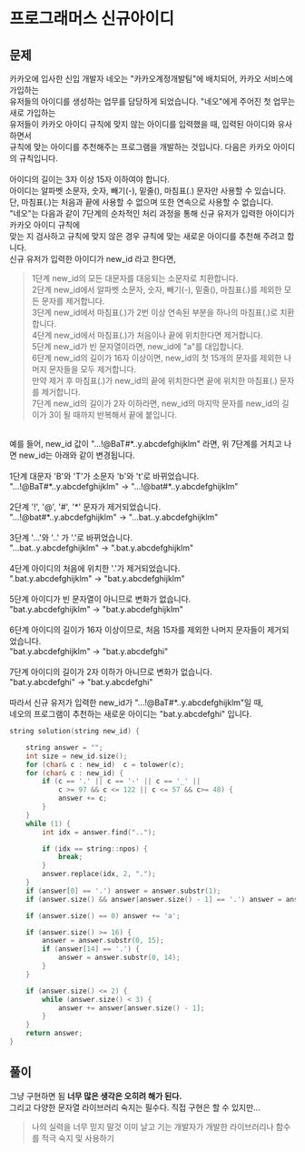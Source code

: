 # 프로그래머스 신규아이디

## 문제

카카오에 입사한 신입 개발자 네오는 "카카오계정개발팀"에 배치되어, 카카오 서비스에 가입하는 </br>
유저들의 아이디를 생성하는 업무를 담당하게 되었습니다. "네오"에게 주어진 첫 업무는 새로 가입하는</br>
유저들이 카카오 아이디 규칙에 맞지 않는 아이디를 입력했을 때, 입력된 아이디와 유사하면서 </br>
규칙에 맞는 아이디를 추천해주는 프로그램을 개발하는 것입니다. 다음은 카카오 아이디의 규칙입니다.</br>
</br>
아이디의 길이는 3자 이상 15자 이하여야 합니다.</br>
아이디는 알파벳 소문자, 숫자, 빼기(-), 밑줄(), 마침표(.) 문자만 사용할 수 있습니다.</br>
단, 마침표(.)는 처음과 끝에 사용할 수 없으며 또한 연속으로 사용할 수 없습니다.</br>
"네오"는 다음과 같이 7단계의 순차적인 처리 과정을 통해 신규 유저가 입력한 아이디가 카카오 아이디 규칙에 </br>
맞는 지 검사하고 규칙에 맞지 않은 경우 규칙에 맞는 새로운 아이디를 추천해 주려고 합니다.</br>
신규 유저가 입력한 아이디가 new_id 라고 한다면,</br>

> 1단계 new_id의 모든 대문자를 대응되는 소문자로 치환합니다.</br>
  2단계 new_id에서 알파벳 소문자, 숫자, 빼기(-), 밑줄(), 마침표(.)를 제외한 모든 문자를 제거합니다.</br>
  3단계 new_id에서 마침표(.)가 2번 이상 연속된 부분을 하나의 마침표(.)로 치환합니다.</br>
  4단계 new_id에서 마침표(.)가 처음이나 끝에 위치한다면 제거합니다.</br>
  5단계 new_id가 빈 문자열이라면, new_id에 "a"를 대입합니다.</br>
  6단계 new_id의 길이가 16자 이상이면, new_id의 첫 15개의 문자를 제외한 나머지 문자들을 모두 제거합니다.</br>
     만약 제거 후 마침표(.)가 new_id의 끝에 위치한다면 끝에 위치한 마침표(.) 문자를 제거합니다.</br>
  7단계 new_id의 길이가 2자 이하라면, new_id의 마지막 문자를 new_id의 길이가 3이 될 때까지 반복해서 끝에 붙입니다.</br>

</br>
예를 들어, new_id 값이 "...!@BaT#*..y.abcdefghijklm" 라면, 위 7단계를 거치고 나면 new_id는 아래와 같이 변경됩니다.</br>
</br>
1단계 대문자 'B'와 'T'가 소문자 'b'와 't'로 바뀌었습니다.</br>
"...!@BaT#*..y.abcdefghijklm" → "...!@bat#*..y.abcdefghijklm"</br>
</br>
2단계 '!', '@', '#', '*' 문자가 제거되었습니다.</br>
"...!@bat#*..y.abcdefghijklm" → "...bat..y.abcdefghijklm"</br>
</br>
3단계 '...'와 '..' 가 '.'로 바뀌었습니다.</br>
"...bat..y.abcdefghijklm" → ".bat.y.abcdefghijklm"</br>
</br>
4단계 아이디의 처음에 위치한 '.'가 제거되었습니다.</br>
".bat.y.abcdefghijklm" → "bat.y.abcdefghijklm"</br>
</br>
5단계 아이디가 빈 문자열이 아니므로 변화가 없습니다.</br>
"bat.y.abcdefghijklm" → "bat.y.abcdefghijklm"</br>
</br>
6단계 아이디의 길이가 16자 이상이므로, 처음 15자를 제외한 나머지 문자들이 제거되었습니다.</br>
"bat.y.abcdefghijklm" → "bat.y.abcdefghi"</br>
</br>
7단계 아이디의 길이가 2자 이하가 아니므로 변화가 없습니다.</br>
"bat.y.abcdefghi" → "bat.y.abcdefghi"</br>
</br>
따라서 신규 유저가 입력한 new_id가 "...!@BaT#*..y.abcdefghijklm"일 때,</br>
네오의 프로그램이 추천하는 새로운 아이디는 "bat.y.abcdefghi" 입니다.</br>

```c++
string solution(string new_id) {

	string answer = "";
	int size = new_id.size();
	for (char& c : new_id)  c = tolower(c);
	for (char& c : new_id) {
		if (c == '.' || c == '-' || c == '_' || 
			c >= 97 && c <= 122 || c <= 57 && c>= 48) {
			answer += c;
		}
	}
	while (1) {
		int idx = answer.find("..");

		if (idx == string::npos) {
			break;
		}
		answer.replace(idx, 2, ".");
	}
	if (answer[0] == '.') answer = answer.substr(1);
	if (answer.size() && answer[answer.size() - 1] == '.') answer = answer.substr(0, answer.size() - 1);

	if (answer.size() == 0) answer += 'a';

	if (answer.size() >= 16) {
		answer = answer.substr(0, 15);
		if (answer[14] == '.') {
			answer = answer.substr(0, 14);
		}
	}

	if (answer.size() <= 2) {
		while (answer.size() < 3) {
			answer += answer[answer.size() - 1];
		}
	}
	return answer;
}
```

## 풀이

그냥 구현하면 됨 **너무 많은 생각은 오히려 해가 된다.** </br>
그리고 다양한 문자열 라이브러리 숙지는 필수다. 직접 구현은 할 수 있지만... </br>

> 나의 실력을 너무 믿지 말것 이미 날고 기는 개발자가 개발한 라이브러리나 함수를 적극 숙지 및 사용하기




